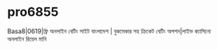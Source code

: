 # pro6855
Basa8|0619|ফ্রি অনলাইন বেটিং সাইট বাংলাদেশ | বুকমেকার সহ ক্রিকেট বেটিং অপশন|লাইভ ক্যাসিনো অনলাইন রিয়েল মানি
